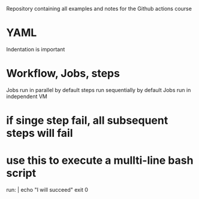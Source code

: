 Repository containing all examples and notes for the Github actions course

# YAML
Indentation is important 

# Workflow, Jobs, steps
Jobs run in parallel by default
steps run sequentially by default
Jobs run in independent VM

# if singe step fail, all subsequent steps will fail


# use this to execute a mullti-line bash script
 run: |
          echo  "I will succeed"
          exit 0